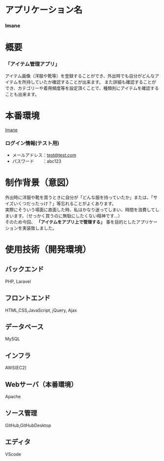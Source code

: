 # アプリケーション名

### **Imane**

# 概要

### **「アイテム管理アプリ」**

アイテム画像（洋服や靴等）を登録することができ、外出時でも自分がどんなアイテムを所持していたか確認することが出来ます。
また詳細も確認することができ、カテゴリーや着用頻度等を設定頂くことで、種類別にアイテムを確認することも出来ます。

# 本番環境

[Imane](http://35.73.88.121/)

### ログイン情報(テスト用)

- メールアドレス：test@test.com
- パスワード　　：abc123

# 制作背景（意図）

外出時に洋服や靴を買うときに自分が「どんな服を持っていたか」または、「サイズいくつだったっけ？」等忘れることがよくあります。  
実際にそういう場面に直面した時、私はかなり迷ってしまい、時間を浪費してしまいます。（せっかく買うのに無駄にしたくない精神です…）  
そのため今回、 **「アイテムをアプリ上で管理する」** 事を目的としたアプリケーションを実装致しました。

# 使用技術（開発環境）

## バックエンド
PHP, Laravel

## フロントエンド
HTML,CSS,JavaScript, jQuery, Ajax

## データベース
MySQL

## インフラ
AWS(EC2)

## Webサーバ（本番環境）
Apache

## ソース管理
GitHub,GitHubDesktop

## エディタ
VScode